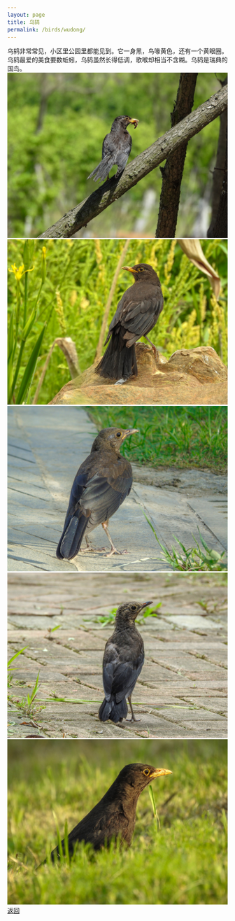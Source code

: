 ```yaml
---
layout: page
title: 乌鸫
permalink: /birds/wudong/
---
```

乌鸫非常常见，小区里公园里都能见到。它一身黑，鸟喙黄色，还有一个黄眼圈。乌鸫最爱的美食要数蚯蚓，乌鸫虽然长得低调，歌喉却相当不含糊。乌鸫是瑞典的国鸟。
![](../picture/乌鸫/DSCN1468.jpg)
![](../picture/乌鸫/DSCN1537.jpg)
![](../picture/乌鸫/DSC04371.jpg)
![](../picture/乌鸫/DSCN3761.jpg)
![](../picture/乌鸫/DSCN1450.jpg)
[返回](../../)
